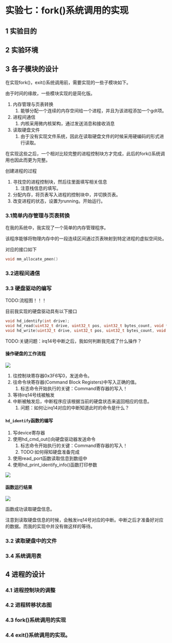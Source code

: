 # 实验七：fork()系统调用的实现



## 1 实验目的 

## 2 实验环境

## 3 各子模块的设计

在实现fork()，exit()系统调用前，需要实现的一些子模块如下。

由于时间的缘故，一些模块实现的是简化版。

1. 内存管理与页表转换
   1. 能够分配一个连续的内存空间给一个进程，并且为该进程添加一个gdt项。
2. 进程间通信
   1. 内核采用微内核架构，通过发送消息和接收消息
3. 读取硬盘文件
   1. 由于没有实现文件系统，因此在读取硬盘文件的时候采用硬编码的形式进行读取。

在实现这些之后，一个相对比较完整的进程控制块方才完成，此后的fork()系统调用也因此而更为完整。

创建进程的过程

1. 寻找空的进程控制块，然后往里面填写相关信息
   1. 注意栈信息的填写。
2. 分配内存，将页表写入进程的控制块中，并切换页表。
3. 改变进程的状态，设置为running。开始运行。

### 3.1简单内存管理与页表转换

在我的系统中，我实现了一个简单的内存管理程序。

该程序能够将物理内存中的一段连续区间通过页表映射到特定进程的虚拟空间处。

对应的接口如下

```c++
void mm_allocate_pmen()
```



### 3.2进程间通信

### 3.3 硬盘驱动的编写

TODO:流程图！！！

目前我实现的硬盘驱动具有以下接口

```c++
void hd_identify(int drive);
void hd_read(uint32_t drive, uint32_t pos, uint32_t bytes_count, void * dest);
void hd_write(uint32_t drive, uint32_t pos, uint32_t bytes_count, void * src);
```



TODO:关键问题：irq14号中断之后，我如何判断我完成了什么操作？


#### 操作硬盘的工作流程

![](https://lh3.googleusercontent.com/-6cYOCMaGW5M/WxSoAojEx3I/AAAAAAAAIJc/JYr7U6MIjloyVB_R5clvASZTWN5B0KzLwCHMYCw/s0/Acrobat_2018-06-04_10-46-27.png)

1. 往控制块寄存器0x3F6写0，发送命令。
2. 往命令块寄存器(Command Block Registers)中写入正确的值。
   1. 标志命令开始执行的关键：Command寄存器的写入！
3. 等待irq14号线被触发
4. 中断被触发后，中断程序应该根据当前的硬盘状态来返回相应的信息。
   1. 问题：如何让irq14对应的中断知道此时的命令是什么？


#### `hd_identify`函数的编写

1. 写device寄存器
2. 使用hd_cmd_out()向硬盘驱动器发送命令
   1. 标志命令开始执行的关键：Command寄存器的写入！
   1. TODO:如何得知硬盘准备完成
3. 使用read_port函数读取信息到数组中
4. 使用hd_print_identify_info()函数打印参数

![](https://lh3.googleusercontent.com/-2Xw_T158XRs/WxSm1jzReTI/AAAAAAAAIJQ/sS2seKW6HOo7kVdiIShp7qfOyxDmQfFSwCHMYCw/s0/Typora_2018-06-04_10-41-28.png)

#### 函数运行结果

![](https://lh3.googleusercontent.com/-fpzwTOspjLw/WxSmytcakTI/AAAAAAAAIJM/J1WZFjtxEHkHmZxTf1MOxTfmTaIBwKmaQCHMYCw/s0/Snipaste_2018-06-04_10-41-15.png)

函数成功读取硬盘信息。

注意到读取硬盘信息的时候，会触发irq14号对应的中断。中断之后才准备好对应的数据。而我的实现中并没有做这样的等待。

### 3.2 读取硬盘中的文件





### 3.4 系统调用表

## 4 进程的设计

### 4.1 进程控制块的调整

### 4.2 进程转移状态图

### 4.3 fork()系统调用的实现

### 4.4 exit()系统调用的实现。
